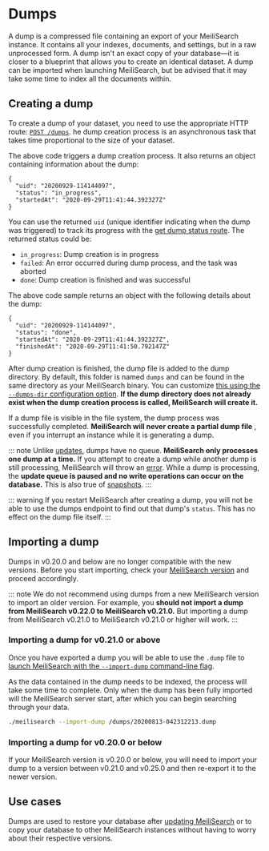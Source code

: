 # Dumps

A dump is a compressed file containing an export of your MeiliSearch instance. It contains all your indexes, documents, and settings, but in a raw unprocessed form. A dump isn't an exact copy of your database—it is closer to a blueprint that allows you to create an identical dataset. A dump can be imported when launching MeiliSearch, but be advised that it may take some time to index all the documents within.

## Creating a dump

To create a dump of your dataset, you need to use the appropriate HTTP route: [`POST /dumps`](/reference/api/dump.md#create-a-dump). he dump creation process is an asynchronous task that takes time proportional to the size of your dataset.

<CodeSamples id="post_dump_1" />

The above code triggers a dump creation process. It also returns an object containing information about the dump:

```
{
  "uid": "20200929-114144097",
  "status": "in_progress",
  "startedAt": "2020-09-29T11:41:44.392327Z"
}
```

You can use the returned `uid` (unique identifier indicating when the dump was triggered) to track its progress with the [get dump status route](/reference/api/dump.md#get-dump-status). The returned status could be:

- `in_progress`: Dump creation is in progress
- `failed`: An error occurred during dump process, and the task was aborted
- `done`: Dump creation is finished and was successful

<CodeSamples id="get_dump_status_1" />

The above code sample returns an object with the following details about the dump:

```
{
  "uid": "20200929-114144097",
  "status": "done",
  "startedAt": "2020-09-29T11:41:44.392327Z",
  "finishedAt": "2020-09-29T11:41:50.792147Z"
}
```

After dump creation is finished, the dump file is added to the dump directory. By default, this folder is named `dumps` and can be found in the same directory as your  MeiliSearch binary. You can customize [this using the `--dumps-dir` configuration option](/reference/features/configuration.md#dumps-destination). **If the dump directory does not already exist when the dump creation process is called, MeiliSearch will create it.**

If a dump file is visible in the file system, the dump process was successfully completed. **MeiliSearch will never create a partial dump file** , even if you interrupt an instance while it is generating a dump.

::: note
Unlike [updates](/learn/advanced/asynchronous_updates.md), dumps have no queue. **MeiliSearch only processes one dump at a time.** If you attempt to create a dump while another dump is still processing, MeiliSearch will throw an [error](/errors). While a dump is processing, the **update queue is paused and no write operations can occur on the database.** This is also true of [snapshots](/reference/features/snapshots.md#snapshots).
:::

::: warning
If you restart MeiliSearch after creating a dump, you will not be able to use the dumps endpoint to find out that dump's `status`. This has no effect on the dump file itself.
:::

## Importing a dump

Dumps in v0.20.0 and below are no longer compatible with the new versions. Before you start importing, check your [MeiliSearch version](/reference/api/version.md#example) and proceed accordingly.

::: note
We do not recommend using dumps from a new MeiliSearch version to import an older version.
For example, you **should not import a dump from MeiliSearch v0.22.0 to MeiliSearch v0.21.0.** But importing a dump from MeiliSearch v0.21.0 to MeiliSearch v0.21.0 or higher will work.
:::

### Importing a dump for v0.21.0 or above

Once you have exported a dump you will be able to use the `.dump` file to [launch MeiliSearch with the `--import-dump` command-line flag](/reference/features/configuration.md#import-dump).

As the data contained in the dump needs to be indexed, the process will take some time to complete. Only when the dump has been fully imported will the MeiliSearch server start, after which you can begin searching through your data.

```bash
./meilisearch --import-dump /dumps/20200813-042312213.dump
```

### Importing a dump for v0.20.0 or below

If your MeiliSearch version is v0.20.0 or below, you will need to import your dump to a version between v0.21.0 and v0.25.0 and then re-export it to the newer version.

## Use cases

Dumps are used to restore your database after [updating MeiliSearch](/learn/advanced/updating.md) or to copy your database to other MeiliSearch instances without having to worry about their respective versions.
